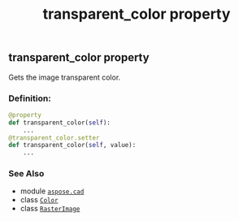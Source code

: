 ﻿---
title: transparent_color property
second_title: Aspose.CAD for Python via .NET API References
description: 
type: docs
weight: 650
url: /python-net/aspose.cad/rasterimage/transparent_color/
is_root: false
---

## transparent_color property


Gets the image transparent color.
### Definition:
```python
@property
def transparent_color(self):
    ...
@transparent_color.setter
def transparent_color(self, value):
    ...
```

### See Also
* module [`aspose.cad`](../../)
* class [`Color`](/cad/python-net/aspose.cad/color)
* class [`RasterImage`](/cad/python-net/aspose.cad/rasterimage)
